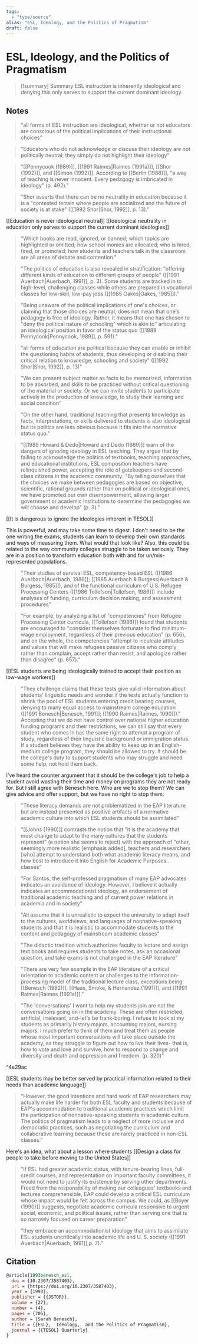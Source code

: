 ```yaml
---
tags:
  - "type/source"
alias: "ESL, Ideology, and the Politics of Pragmatism"
draft: false
---
```

# ESL, Ideology, and the Politics of Pragmatism

> [!summary] Summary
> ESL instruction is inherently ideological and denying this only serves to support the current dominant ideology.

## Notes
> "all forms of ESL instruction are ideological, whether or not educators are conscious of the political implications of their instructional choices"

> "Educators who do not acknowledge or discuss their ideology are not politically neutral; they simply do not highlight their ideology" 

> "[[Pennycook (1989)]], [[1991 Raimes|Raimes (1991a)]], [[Shor (1992)]], and [[Simon (1992)]]. According to [[Berlin (1988)]], "a way of teaching is never innocent. Every pedagogy is imbricated in ideology" (p. 492)." 

> "Shor asserts that there can be no neutrality in education because it is a "contested terrain where people are socialized and the future of society is at stake" ([[1992 Shor|Shor, 1992]], p. 13)." 

[[Education is never ideological neutral]]
[[Ideological neutrality in education only serves to support the current dominant ideologies]]

> "Which books are read, ignored, or banned; which topics are highlighted or omitted; how school monies are allocated; who is hired, fired, or promoted; how students and teachers talk in the classroom are all areas of debate and contention." 

> "The politics of education is also revealed in stratification: "offering different kinds of education to different groups of people" ([[1991 Auerbach|Auerbach, 1991]], p. 3). Some students are tracked in to high-level, challenging classes while others are prepared in vocational classes for low-skill, low-pay jobs ([[1985 Oakes|Oakes, 1985]])." 

> "Being unaware of the political implications of one's choices, or claiming that those choices are neutral, does not mean that one's pedagogy is free of ideology. Rather, it means that one has chosen to "deny the political nature of schooling" which is akin to" articulating an ideological position in favor of the status quo ([[1989 Pennycook|Pennycook, 1989]], p. 591)." 

> "all forms of education are political because they can enable or inhibit the questioning habits of students, thus developing or disabling their critical relation to knowledge, schooling and society" ([[1992 Shor|Shor, 1992]], p. 13)" 

> "We can present subject matter as facts to be memorized, information to be absorbed, and skills to be practiced without critical questioning of the material or society. Or we can invite students to participate actively in the production of knowledge, to study their learning and social condition" 

> "On the other hand, traditional teaching that presents knowledge as facts, interpretations, or skills delivered to students is also ideological but its politics are less obvious because it fits into the normative status quo." 

> "[[1989 Howard & Dedo|Howard and Dedo (1989)]] warn of the dangers of ignoring ideology in ESL teaching. They argue that by failing to acknowledge the politics of textbooks, teaching approaches, and educational institutions, ESL composition teachers have relinquished power, accepting the role of gatekeepers and second-class citizens in the academic community: "By telling ourselves that the choices we make between pedagogies are based on objective, scientific, rational grounds rather than on political or ideological ones, we have promoted our own disempowerment, allowing larger government or academic institutions to determine the pedagogies we will choose and develop" (p. 3)."  

[[It is dangerous to ignore the ideologies inherent in TESOL]]

This is powerful, and may take some time to digest. I don't need to be the one writing the exams, students can learn to develop their own standards and ways of measuring them. What would that look like? Also, this could be related to the way community colleges struggle to be taken seriously. They are in a position to transform education both with and for un/mis-represented populations.

> "Their studies of survival ESL, competency-based ESL ([[1986 Auerbach|Auerbach, 1986]]; [[1985 Auerbach & Burgess|Auerbach & Burgess, 1985]]), and of the functional curriculum of U.S. Refugee Processing Centers ([[1986 Tollefson|Tollefson, 1986]]) include analyses of funding, curriculum decision making, and assessment procedures" 

> "For example, by analyzing a list of "competencies" from Refugee Processing Center curricula, [[Tollefson (1986)]] found that students are encouraged to "consider themselves fortunate to find minimum-wage employment, regardless of their previous education" (p. 656), and on the whole, the competencies "attempt to inculcate attitudes and values that will make refugees passive citizens who comply rather than complain, accept rather than resist, and apologize rather than disagree" (p. 657)." 

[[ESL students are being ideologically trained to accept their position as low-wage workers]]

> "They challenge claims that these tests give valid information about students' linguistic needs and wonder if the tests actually function to shrink the pool of ESL students entering credit bearing courses, denying to many equal access to mainstream college education ([[1991 Benesch|Benesch, 1991]]; [[1990 Raimes|Raimes, 1990]])."  Accepting that we do not have control over national higher education funding programs and their restrictions, we can still say that every student who comes in has the same right to attempt a program of study, regardless of their linguistic background or immigration status. If a student believes they have the ability to keep up in an English-medium college program, they should be allowed to try. It should be the college's duty to support students who may struggle and need some help, not hold them back.

I've heard the counter argument that it should be the college's job to help a student avoid wasting their time and money on programs they are not ready for. But I still agree with Benesch here. Who are we to stop them? We can give advice and offer support, but we have no right to stop them.

> "These literacy demands are not problematized in the EAP literature but are instead presented as positive artifacts of a normative academic culture into which ESL students should be assimilated" 

> "[[Johns (1990)]] contrasts the notion that "it is the academy that must change to adapt to the many cultures that the students represent" (a notion she seems to reject) with the approach of "other, seemingly more realistic \[emphasis added\], teachers and researchers \[who\] attempt to understand both what academic literacy means, and how best to introduce it into English for Academic Purposes... classes" 

> "For Santos, the self-professed pragmatism of many EAP advocates indicates an avoidance of ideology. However, I believe it actually indicates an accommodationist ideology, an endorsement of traditional academic teaching and of current power relations in academia and in society" 

> "All assume that it is unrealistic to expect the university to adapt itself to the cultures, worldviews, and languages of nonnative-speaking students and that it is realistic to accommodate students to the content and pedagogy of mainstream academic classes" 


> "The didactic tradition which authorizes faculty to lecture and assign text books and requires students to take notes, ask an occasional question, and take exams is not challenged in the EAP literature" 

> "There are very few example in the EAP literature of a critical orientation to academic content or challenges to the information-processing model of the traditional lecture class, exceptions being [[Benesch (1992)]], [[Haas, Smoke, & Hernandez (1991)]], and [[1991 Raimes|Raimes (1991a)]]." 

> "The 'conversations' I want to help my students join are not the conversations going on in the academy. These are often restricted, artificial, irrelevant, and-let's be frank-boring. I refuse to look at my students as primarily history majors, accounting majors, nursing majors. I much prefer to think of them and treat them as people whose most important conversations will take place outside the academy, as they struggle to figure out how to live their lives- that is, how to vote and love and survive, how to respond to change and diversity and death and oppression and freedom. (p. 320)" 

^4e29ac

[[ESL students may be better served by practical information related to their needs than academic language]]

> "However, the good intentions and hard work of EAP researchers may actually make life harder for both ESL faculty and students because of EAP's accommodation to traditional academic practices which limit the participation of nonnative-speaking students in academic culture. The politics of pragmatism leads to a neglect of more inclusive and democratic practices, such as negotiating the curriculum and collaborative learning because these are rarely practiced in non-ESL classes." 

Here's an idea, what about a lesson where students [[Design a class for people to take before moving to the United States]]

> "If ESL had greater academic status, with tenure-bearing lines, full-credit courses, and representation on important faculty committees, it would not need to justify its existence by serving other departments. Freed from the responsibility of making our colleagues' textbooks and lectures comprehensible, EAP could develop a critical ESL curriculum whose impact would be felt across the campus. We could, as [[Boyer (1990)]] suggests, negotiate academic curricula responsive to urgent social, economic, and political issues, rather than serving one that is so narrowly focused on career preparation" 

> "they embrace an accommodationist ideology that aims to assimilate ESL students uncritically into academic life and U. S. society ([[1991 Auerbach|Auerbach, 1991]],p. 7)." 
## Citation

```bibtex
@article{1993benesch_esl,
  doi = {10.2307/3587403},
  url = {https://doi.org/10.2307/3587403},
  year = {1993},
  publisher = {{JSTOR}},
  volume = {27},
  number = {4},
  pages = {705},
  author = {Sarah Benesch},
  title = {{ESL},  Ideology,  and the Politics of Pragmatism},
  journal = {{TESOL} Quarterly}
}
```

